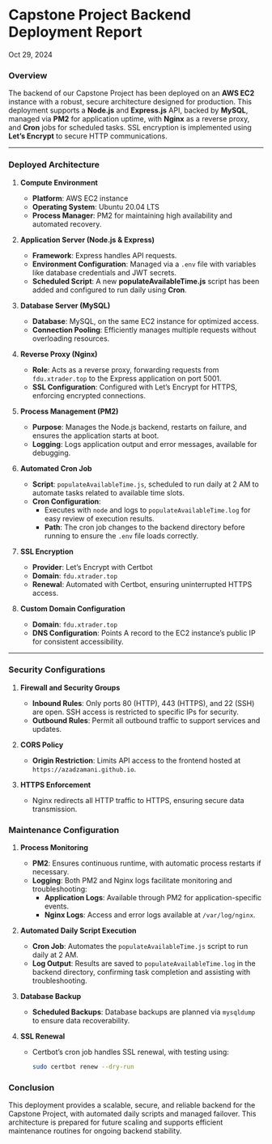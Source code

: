 # **Capstone Project Backend Deployment Report**
Oct 29, 2024
### **Overview**

The backend of our Capstone Project has been deployed on an **AWS EC2** instance with a robust, secure architecture designed for production. This deployment supports a **Node.js** and **Express.js** API, backed by **MySQL**, managed via **PM2** for application uptime, with **Nginx** as a reverse proxy, and **Cron** jobs for scheduled tasks. SSL encryption is implemented using **Let’s Encrypt** to secure HTTP communications.

---

### **Deployed Architecture**

1. **Compute Environment**
   - **Platform**: AWS EC2 instance
   - **Operating System**: Ubuntu 20.04 LTS
   - **Process Manager**: PM2 for maintaining high availability and automated recovery.

2. **Application Server (Node.js & Express)**
   - **Framework**: Express handles API requests.
   - **Environment Configuration**: Managed via a `.env` file with variables like database credentials and JWT secrets.
   - **Scheduled Script**: A new **populateAvailableTime.js** script has been added and configured to run daily using **Cron**.

3. **Database Server (MySQL)**
   - **Database**: MySQL, on the same EC2 instance for optimized access.
   - **Connection Pooling**: Efficiently manages multiple requests without overloading resources.

4. **Reverse Proxy (Nginx)**
   - **Role**: Acts as a reverse proxy, forwarding requests from `fdu.xtrader.top` to the Express application on port 5001.
   - **SSL Configuration**: Configured with Let’s Encrypt for HTTPS, enforcing encrypted connections.

5. **Process Management (PM2)**
   - **Purpose**: Manages the Node.js backend, restarts on failure, and ensures the application starts at boot.
   - **Logging**: Logs application output and error messages, available for debugging.

6. **Automated Cron Job**
   - **Script**: `populateAvailableTime.js`, scheduled to run daily at 2 AM to automate tasks related to available time slots.
   - **Cron Configuration**:
     - Executes with `node` and logs to `populateAvailableTime.log` for easy review of execution results.
     - **Path**: The cron job changes to the backend directory before running to ensure the `.env` file loads correctly.

7. **SSL Encryption**
   - **Provider**: Let’s Encrypt with Certbot
   - **Domain**: `fdu.xtrader.top`
   - **Renewal**: Automated with Certbot, ensuring uninterrupted HTTPS access.

8. **Custom Domain Configuration**
   - **Domain**: `fdu.xtrader.top`
   - **DNS Configuration**: Points A record to the EC2 instance’s public IP for consistent accessibility.

---

### **Security Configurations**

1. **Firewall and Security Groups**
   - **Inbound Rules**: Only ports 80 (HTTP), 443 (HTTPS), and 22 (SSH) are open. SSH access is restricted to specific IPs for security.
   - **Outbound Rules**: Permit all outbound traffic to support services and updates.

2. **CORS Policy**
   - **Origin Restriction**: Limits API access to the frontend hosted at `https://azadzamani.github.io`.

3. **HTTPS Enforcement**
   - Nginx redirects all HTTP traffic to HTTPS, ensuring secure data transmission.

### **Maintenance Configuration**

1. **Process Monitoring**
   - **PM2**: Ensures continuous runtime, with automatic process restarts if necessary.
   - **Logging**: Both PM2 and Nginx logs facilitate monitoring and troubleshooting:
     - **Application Logs**: Available through PM2 for application-specific events.
     - **Nginx Logs**: Access and error logs available at `/var/log/nginx`.

2. **Automated Daily Script Execution**
   - **Cron Job**: Automates the `populateAvailableTime.js` script to run daily at 2 AM.
   - **Log Output**: Results are saved to `populateAvailableTime.log` in the backend directory, confirming task completion and assisting with troubleshooting.

3. **Database Backup**
   - **Scheduled Backups**: Database backups are planned via `mysqldump` to ensure data recoverability.

4. **SSL Renewal**
   - Certbot’s cron job handles SSL renewal, with testing using:
     ```bash
     sudo certbot renew --dry-run
     ```

### **Conclusion**

This deployment provides a scalable, secure, and reliable backend for the Capstone Project, with automated daily scripts and managed failover. This architecture is prepared for future scaling and supports efficient maintenance routines for ongoing backend stability.